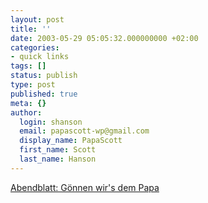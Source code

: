 ```yaml
---
layout: post
title: ''
date: 2003-05-29 05:05:32.000000000 +02:00
categories:
- quick links
tags: []
status: publish
type: post
published: true
meta: {}
author:
  login: shanson
  email: papascott-wp@gmail.com
  display_name: PapaScott
  first_name: Scott
  last_name: Hanson
---
```

<p><a title="Father's Day piece from the local paper" href="http://www.abendblatt.de/daten/2003/05/28/171464.html">Abendblatt: Gönnen wir's dem Papa</a></p>
